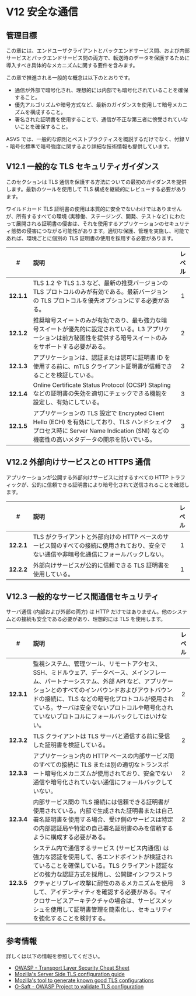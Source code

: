# V12 安全な通信

## 管理目標

この章には、エンドユーザクライアントとバックエンドサービス間、および内部サービスとバックエンドサービス間の両方で、転送時のデータを保護するために導入すべき具体的なメカニズムに関する要件を含みます。

この章で推進される一般的な概念は以下のとおりです。

* 通信が外部で暗号化され、理想的には内部でも暗号化されていることを確保すること。
* 優先アルゴリズムや暗号方式など、最新のガイダンスを使用して暗号メカニズムを構成すること。
* 署名された証明書を使用することで、通信が不正な第三者に傍受されていないことを確保すること。

ASVS では、一般的な原則とベストプラクティスを概説するだけでなく、付録 V - 暗号化標準で暗号強度に関するより詳細な技術情報も提供しています。

## V12.1 一般的な TLS セキュリティガイダンス

このセクションは TLS 通信を保護する方法についての最初のガイダンスを提供します。最新のツールを使用して TLS 構成を継続的にレビューする必要があります。

ワイルドカード TLS 証明書の使用は本質的に安全でないわけではありませんが、所有するすべての環境 (実稼働、ステージング、開発、テストなど) にわたって展開される証明書の侵害は、それを使用するアプリケーションのセキュリティ態勢の侵害につながる可能性があります。適切な保護、管理を実施し、可能であれば、環境ごとに個別の TLS 証明書の使用を採用する必要があります。

| # | 説明 | レベル |
| :---: | :--- | :---: |
| **12.1.1** | TLS 1.2 や TLS 1.3 など、最新の推奨バージョンの TLS プロトコルのみが有効である。最新バージョンの TLS プロトコルを優先オプションにする必要がある。 | 1 |
| **12.1.2** | 推奨暗号スイートのみが有効であり、最も強力な暗号スイートが優先的に設定されている。L3 アプリケーションは前方秘匿性を提供する暗号スイートのみをサポートする必要がある。 | 2 |
| **12.1.3** | アプリケーションは、認証または認可に証明書 ID を使用する前に、mTLS クライアント証明書が信頼できることを検証している。 | 2 |
| **12.1.4** | Online Certificate Status Protocol (OCSP) Stapling などの証明書の失効を適切にチェックできる機能を設定し、有効にしている。 | 3 |
| **12.1.5** | アプリケーションの TLS 設定で Encrypted Client Hello (ECH) を有効にしており、TLS ハンドシェイクプロセス時に Server Name Indication (SNI) などの機密性の高いメタデータの開示を防いでいる。 | 3 |

## V12.2 外部向けサービスとの HTTPS 通信

アプリケーションが公開する外部向けサービスに対するすべての HTTP トラフィックが、公的に信頼できる証明書により暗号化されて送信されることを確認します。

| # | 説明 | レベル |
| :---: | :--- | :---: |
| **12.2.1** | TLS がクライアントと外部向けの HTTP ベースのサービス間のすべての接続に使用されており、安全でない通信や非暗号化通信にフォールバックしない。 | 1 |
| **12.2.2** | 外部向けサービスが公的に信頼できる TLS 証明書を使用している。 | 1 |

## V12.3 一般的なサービス間通信セキュリティ

サーバ通信 (内部および外部の両方) は HTTP だけではありません。他のシステムとの接続も安全である必要があり、理想的には TLS を使用します。

| # | 説明 | レベル |
| :---: | :--- | :---: |
| **12.3.1** | 監視システム、管理ツール、リモートアクセス、SSH、ミドルウェア、データベース、メインフレーム、パートナーシステム、外部 API など、アプリケーションとのすべてのインバウンドおよびアウトバウンドの接続に、TLS などの暗号化プロトコルが使用されている。サーバは安全でないプロトコルや暗号化されていないプロトコルにフォールバックしてはいけない。 | 2 |
| **12.3.2** | TLS クライアントは TLS サーバと通信する前に受信した証明書を検証している。 | 2 |
| **12.3.3** | アプリケーション内の HTTP ベースの内部サービス間のすべての接続に TLS または別の適切なトランスポート暗号化メカニズムが使用されており、安全でない通信や暗号化されていない通信にフォールバックしていない。 | 2 |
| **12.3.4** | 内部サービス間の TLS 接続には信頼できる証明書が使用されている。内部で生成された証明書または自己署名証明書を使用する場合、受け側のサービスは特定の内部認証局や特定の自己署名証明書のみを信頼するように構成する必要がある。 | 2 |
| **12.3.5** | システム内で通信するサービス (サービス内通信) は強力な認証を使用して、各エンドポイントが検証されていることを確保している。TLS クライアント認証などの強力な認証方式を採用し、公開鍵インフラストラクチャとリプレイ攻撃に耐性のあるメカニズムを使用して、アイデンティティを確認する必要がある。マイクロサービスアーキテクチャの場合は、サービスメッシュを使用して証明書管理を簡素化し、セキュリティを強化することを検討する。 | 3 |

## 参考情報

詳しくは以下の情報を参照してください。

* [OWASP - Transport Layer Security Cheat Sheet](https://cheatsheetseries.owasp.org/cheatsheets/Transport_Layer_Security_Cheat_Sheet.html)
* [Mozilla's Server Side TLS configuration guide](https://wiki.mozilla.org/Security/Server_Side_TLS)
* [Mozilla's tool to generate known good TLS configurations](https://mozilla.github.io/server-side-tls/ssl-config-generator/)
* [O-Saft - OWASP Project to validate TLS configuration](https://owasp.org/www-project-o-saft/)
